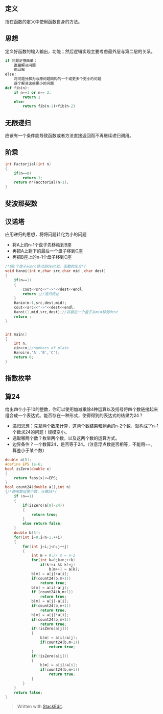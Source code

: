 ## 定义
指在函数的定义中使用函数自身的方法。
## 思想
定义好函数的输入输出，功能；然后逻辑实现主要考虑最外层与第二层的关系。
```py
if 问题足够简单：
	直接解决问题
	返回解
else：
	将问题分解为与原问题同构的一个或更多个更小的问题
	逐个解决这些更小的问题
def fib(n):
	if n==1 or n== 2:
		return 1
	else:
		return fib(n-1)+fib(n-2)
```
## 无限递归
应该有一个条件能导致函数或者方法直接返回而不再继续递归调用。
## 阶乘
```c
int Factorjial(int n)
{
	if(n==0)
		return 1;
	return n*Facctorial(n-1);
}
```
## 斐波那契数
## 汉诺塔
应用递归的思想，将将问题转化为小的问题
- 将A上的n-1个盘子先移动到B座
- 再把A上剩下的最后一个盘子移到C座
- 再把B座上的n-1个盘子移到C座

```c
/*将n个盘子从src移动到dest处，函数的定义*/
void Hanoi(int n,char src,char mid ,char dest)
{
	if(n==1)
	{
		cout<<src<<"->"<<dest<<endl;
		return ;//递归终止
	}
	Hanio(n-1,src,dest,mid);
	cout<<src<<"->"<<dest<<endl;
	Hanoi(1,mid,src,dest);//将最后一个盘子从mid移到dest
	return ;
}


int main()
{
	int n;
	cin>>n;//numbers of plate
	Hanoi(n,'A','B','C');
	return 0;
}

```
## 指数枚举
## 算24
给出四个小于10的整数，你可以使用加减乘除4种运算以及括号将四个数链接起来组合成一个表达式。能否存在一种形式，使得得到的表达式的结果为24？
- 递归思想：先拿两个数来计算，这两个数结果和剩余的n-2个数，就构成了n-1个数求24的问题！规模变小。
- 选取哪两个数？枚举两个数，以及这两个数的运算方式。
- 边界条件？一个数算24，是否等于24。（注意浮点数是否相等，不能用==，算差小于某个数）

```c
double a[5];
#define EPS 1e-6;
bool isZero(double x)
{
	return fabs(x)<=EPS;
}
bool count24(double a[],int n)
{/*使用数组里个数，计算24*/
	if (n==1)
	{
		if(isZero(a[0]-24))
		{
			return true;
		}
		else return false;
	}
	double b[5];
	for(int i=0;i<n-1;++i)
	{
		for(int j=i;j<n;j++j)
		{
			int m = 0;// m = n-2
			for(int k=0;k<n;++k)
				if(k!=i && k!=j)
					b[m++] = a[k];
			b[m] = a[j]+a[i];
			if(count24(b,m+1))
				return true;
			b[m] = a[i]-a[j];
			if (count24(b,m+1))
				return true;
			b[m] = a[j]-a[i];
			if(count24(b,m+1))
				return true;
			b[m] = a[j]*a[i];
			if(count24(b,m+1))
				return true;
			if(!isZero(a[j]))
			{
				b[m] = a[i]/a[j];
				if(count24(b,m+1))
					return true;
			}
			if(!isZero(a[i]))
			{
				b[m] = a[j]/a[i];
				if(count24(b,m+1))
					return true;
			}
		}
	}
	return false;
}

```

> Written with [StackEdit](https://stackedit.io/).
<!--stackedit_data:
eyJoaXN0b3J5IjpbLTEwNzY0MDQ4MjksMTUyOTg4Mzc3MCwxNT
gwMzA2OTMyXX0=
-->
